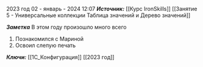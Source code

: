 
2023 год
 02 - январь - 2024  12:07 
***Источник:***  [[Курс IronSkills]] [[Занятие 5 - Универсальные коллекции Таблица значений  и Дерево значений]]

***Заметка*** 
В этом году произошло много всего

1. Познакомился с Мариной
2. Освоил слепую печать

***Ключи:*** [[1С_Конфигурация]] [[2023 год]]